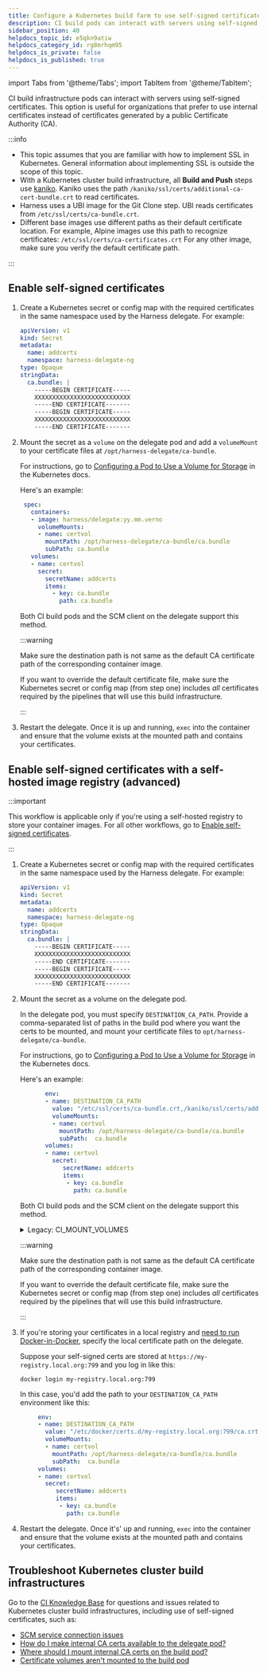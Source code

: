 ```yaml
---
title: Configure a Kubernetes build farm to use self-signed certificates
description: CI build pods can interact with servers using self-signed certificates.
sidebar_position: 40
helpdocs_topic_id: e5qkn9atiw
helpdocs_category_id: rg8mrhqm95
helpdocs_is_private: false
helpdocs_is_published: true
---
```


<!-- -->

import Tabs from '@theme/Tabs';
import TabItem from '@theme/TabItem';


<DocsTag  text="Team plan" link="/docs/continuous-integration/ci-quickstarts/ci-subscription-mgmt" /> <DocsTag  text="Enterprise plan" link="/docs/continuous-integration/ci-quickstarts/ci-subscription-mgmt" />

CI build infrastructure pods can interact with servers using self-signed certificates. This option is useful for organizations that prefer to use internal certificates instead of certificates generated by a public Certificate Authority (CA).

:::info

* This topic assumes that you are familiar with how to implement SSL in Kubernetes. General information about implementing SSL is outside the scope of this topic.
* With a Kubernetes cluster build infrastructure, all **Build and Push** steps use [kaniko](https://github.com/GoogleContainerTools/kaniko/blob/main/README.md). Kaniko uses the path `/kaniko/ssl/certs/additional-ca-cert-bundle.crt` to read certificates.
* Harness uses a UBI image for the Git Clone step. UBI reads certificates from `/etc/ssl/certs/ca-bundle.crt`.
* Different base images use different paths as their default certificate location. For example, Alpine images use this path to recognize certificates: `/etc/ssl/certs/ca-certificates.crt` For any other image, make sure you verify the default certificate path.

:::

## Enable self-signed certificates

1. Create a Kubernetes secret or config map with the required certificates in the same namespace used by the Harness delegate. For example:

   ```yaml
   apiVersion: v1  
   kind: Secret  
   metadata:  
     name: addcerts  
     namespace: harness-delegate-ng  
   type: Opaque  
   stringData:                             
     ca.bundle: |  
       -----BEGIN CERTIFICATE-----  
       XXXXXXXXXXXXXXXXXXXXXXXXXXX  
       -----END CERTIFICATE-------  
       -----BEGIN CERTIFICATE-----  
       XXXXXXXXXXXXXXXXXXXXXXXXXXX  
       -----END CERTIFICATE-------
   ```

2. Mount the secret as a `volume` on the delegate pod and add a `volumeMount` to your certificate files at `/opt/harness-delegate/ca-bundle`.

   For instructions, go to [Configuring a Pod to Use a Volume for Storage](https://kubernetes.io/docs/tasks/configure-pod-container/configure-volume-storage/) in the Kubernetes docs.

   Here's an example: 

   ```yaml
    spec:
      containers:
      - image: harness/delegate:yy.mm.verno
        volumeMounts:  
        - name: certvol  
          mountPath: /opt/harness-delegate/ca-bundle/ca.bundle
          subPath: ca.bundle 
      volumes:
      - name: certvol  
        secret:  
          secretName: addcerts
          items:  
            - key: ca.bundle  
              path: ca.bundle

   ```

   Both CI build pods and the SCM client on the delegate support this method.

   :::warning

   Make sure the destination path is not same as the default CA certificate path of the corresponding container image.

   If you want to override the default certificate file, make sure the Kubernetes secret or config map (from step one) includes *all* certificates required by the pipelines that will use this build infrastructure.

   :::


3. Restart the delegate. Once it is up and running, `exec` into the container and ensure that the volume exists at the mounted path and contains your certificates.

## Enable self-signed certificates with a self-hosted image registry (advanced)

:::important

This workflow is applicable only if you're using a self-hosted registry to store your container images. For all other workflows, go to [Enable self-signed certificates](#enable-self-signed-certificates). 

:::

1. Create a Kubernetes secret or config map with the required certificates in the same namespace used by the Harness delegate. For example:

   ```yaml
   apiVersion: v1  
   kind: Secret  
   metadata:  
     name: addcerts  
     namespace: harness-delegate-ng  
   type: Opaque  
   stringData:                             
     ca.bundle: |  
       -----BEGIN CERTIFICATE-----  
       XXXXXXXXXXXXXXXXXXXXXXXXXXX  
       -----END CERTIFICATE-------  
       -----BEGIN CERTIFICATE-----  
       XXXXXXXXXXXXXXXXXXXXXXXXXXX  
       -----END CERTIFICATE-------
   ```

2. Mount the secret as a volume on the delegate pod.

   In the delegate pod, you must specify `DESTINATION_CA_PATH`. Provide a comma-separated list of paths in the build pod where you want the certs to be mounted, and mount your certificate files to `opt/harness-delegate/ca-bundle`.

   For instructions, go to [Configuring a Pod to Use a Volume for Storage](https://kubernetes.io/docs/tasks/configure-pod-container/configure-volume-storage/) in the Kubernetes docs.

   Here's an example:

   ```yaml
          env:
          - name: DESTINATION_CA_PATH
            value: "/etc/ssl/certs/ca-bundle.crt,/kaniko/ssl/certs/additional-ca-cert-bundle.crt"
            volumeMounts:
            - name: certvol
              mountPath: /opt/harness-delegate/ca-bundle/ca.bundle
              subPath:  ca.bundle
          volumes:
          - name: certvol
            secret:
               secretName: addcerts
               items:
                - key: ca.bundle
                  path: ca.bundle
   ```

   Both CI build pods and the SCM client on the delegate support this method.

    <details>
    <summary>Legacy: CI_MOUNT_VOLUMES</summary>
      
      Prior to the introduction of `DESTINATION_CA_PATH`, you used `ADDITIONAL_CERTS_PATH` and `CI_MOUNT_VOLUMES` to mount certs.
      
      The legacy method is still supported, but Harness recommends `DESTINATION_CA_PATH`. If you include both, `DESTINATION_CA_PATH` takes precedence. If Harness can't resolve `DESTINATION_CA_PATH`, it falls back to `CI_MOUNT_VOLUMES` and `ADDITIONAL_CERTS_PATH`.

      You must specify both `ADDITIONAL_CERTS_PATH` and `CI_MOUNT_VOLUMES`.

      For `ADDITIONAL_CERTS_PATH`, provide the path to the certificates in the delegate, such as `/tmp/ca.bundle`.

      For `CI_MOUNT_VOLUMES`, provide a comma-separated list of `source:destination` mappings where `source` is the certificate path on the delegate, and `destination` is the path where you want to expose the certificates on the build containers. For example:

      ```
      /tmp/ca.bundle:/etc/ssl/certs/ca-bundle.crt,/tmp/ca.bundle:/kaniko/ssl/certs/additional-ca-cert-bundle.crt
      ```

      The `CI_MOUNT_VOLUMES` list must include *all* certificates that your build containers need to interact with external services.

      ```yaml
            spec:
              containers:
                - image: harness/delegate:yy.mm.verno
                  env:  
                    - name: ADDITIONAL_CERTS_PATH  
                      value: /tmp/ca.bundle  
                    - name: CI_MOUNT_VOLUMES  
                      value: "/tmp/ca.bundle:/etc/ssl/certs/ca-bundle.crt,/tmp/ca.bundle:/kaniko/ssl/certs/additional-ca-cert-bundle.crt"  
                  volumeMounts:  
                    - name: certvol  
                      mountPath: /tmp/ca.bundle  
                      subPath:  ca.bundle 
              volumes:  
                - name: certvol  
                  secret:  
                    secretName: addcerts  
                    items:  
                    - key: ca.bundle  
                      path: ca.bundle
      ```

    </details>

   :::warning

   Make sure the destination path is not same as the default CA certificate path of the corresponding container image.

   If you want to override the default certificate file, make sure the Kubernetes secret or config map (from step one) includes *all* certificates required by the pipelines that will use this build infrastructure.

   :::

3. If you're storing your certificates in a local registry and [need to run Docker-in-Docker](/docs/security-testing-orchestration/sto-techref-category/security-step-settings-reference#docker-in-docker-requirements-for-sto), specify the local certificate path on the delegate.

   Suppose your self-signed certs are stored at `https://my-registry.local.org:799` and you log in like this:

   `docker login my-registry.local.org:799`

   In this case, you'd add the path to your `DESTINATION_CA_PATH` environment like this:
 
     ```yaml
          env:
          - name: DESTINATION_CA_PATH
            value: "/etc/docker/certs.d/my-registry.local.org:799/ca.crt,/etc/ssl/certs/ca-bundle.crt,/kaniko/ssl/certs/additional-ca-cert-bundle.crt"
            volumeMounts:
            - name: certvol
              mountPath: /opt/harness-delegate/ca-bundle/ca.bundle
              subPath:  ca.bundle
          volumes:
          - name: certvol
            secret:
               secretName: addcerts
               items:
                - key: ca.bundle
                  path: ca.bundle
   ```


4. Restart the delegate. Once it's' up and running, `exec` into the container and ensure that the volume exists at the mounted path and contains your certificates.

## Troubleshoot Kubernetes cluster build infrastructures

Go to the [CI Knowledge Base](/kb/continuous-integration/continuous-integration-faqs) for questions and issues related to Kubernetes cluster build infrastructures, including use of self-signed certificates, such as:

* [SCM service connection issues](/kb/continuous-integration/continuous-integration-faqs/#git-connector-scm-connection-errors-when-using-self-signed-certificates)
* [How do I make internal CA certs available to the delegate pod?](/kb/continuous-integration/continuous-integration-faqs/#how-do-i-make-internal-ca-certs-available-to-the-delegate-pod)
* [Where should I mount internal CA certs on the build pod?](/kb/continuous-integration/continuous-integration-faqs/#where-should-i-mount-internal-ca-certs-on-the-build-pod)
* [Certificate volumes aren't mounted to the build pod](/kb/continuous-integration/continuous-integration-faqs/#certificate-volumes-arent-mounted-to-the-build-pod)

